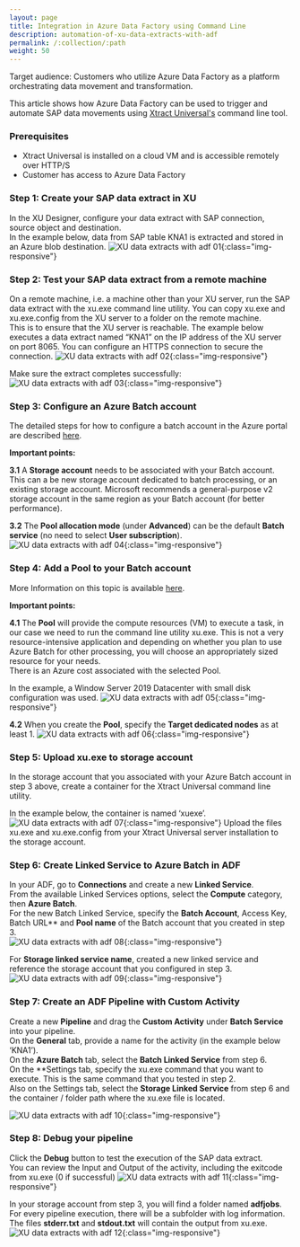 ```yaml
---
layout: page
title: Integration in Azure Data Factory using Command Line
description: automation-of-xu-data-extracts-with-adf
permalink: /:collection/:path
weight: 50
---
```

Target audience: Customers who utilize Azure Data Factory as a platform orchestrating data movement and transformation. <br>

This article shows how Azure Data Factory can be used to trigger and automate SAP data movements using [Xtract Universal's](https://theobald-software.com/en/xtract-universal/) command line tool.

### Prerequisites

- Xtract Universal is installed on a cloud VM and is accessible remotely over HTTP/S
- Customer has access to Azure Data Factory

### Step 1: Create your SAP data extract in XU <br>

In the XU Designer, configure your data extract with SAP connection, source object and destination. <br> In the example below, data from SAP table KNA1 is extracted and stored in an Azure blob destination. 
![XU data extracts with adf 01](/img/contents/xu/xu-data-extracts-with-adf_01.jpg){:class="img-responsive"}

### Step 2: Test your SAP data extract from a remote machine <br>

On a remote machine, i.e. a machine other than your XU server, run the SAP data extract with the xu.exe command line utility. You can copy xu.exe and xu.exe.config from the XU server to a folder on the remote machine. <br> This is to ensure that the XU server is reachable. The example below executes a data extract named “KNA1” on the IP address of the XU server on port 8065. You can configure an HTTPS connection to secure the connection.
![XU data extracts with adf 02](/img/contents/xu/xu-data-extracts-with-adf_02.jpg){:class="img-responsive"}

Make sure the extract completes successfully:
![XU data extracts with adf 03](/img/contents/xu/xu-data-extracts-with-adf_03.jpg){:class="img-responsive"}

### Step 3: Configure an Azure Batch account

The detailed steps for how to configure a batch account in the Azure portal are described [here](https://docs.microsoft.com/en-us/azure/batch/batch-account-create-portal).

**Important points:** <br>

**3.1** A **Storage account** needs to be associated with your Batch account. This can a be new storage account dedicated to batch processing, or an existing storage account. Microsoft recommends a general-purpose v2 storage account in the same region as your Batch account (for better performance).

**3.2** The **Pool allocation mode** (under **Advanced**) can be the default **Batch service** (no need to select **User subscription**).
![XU data extracts with adf 04](/img/contents/xu/xu-data-extracts-with-adf_04.jpg){:class="img-responsive"}

### Step 4: Add a Pool to your Batch account 

More Information on this topic is available [here](https://docs.microsoft.com/en-us/azure/batch/batch-custom-images).

**Important points:** <br>

**4.1** The **Pool** will provide the compute resources (VM) to execute a task, in our case we need to run the command line utility xu.exe. This is not a very resource-intensive application and depending on whether you plan to use Azure Batch for other processing, you will choose an appropriately sized resource for your needs. <br> There is an Azure cost associated with the selected Pool.

In the example, a Window Server 2019 Datacenter with small disk configuration was used.
![XU data extracts with adf 05](/img/contents/xu/xu-data-extracts-with-adf_05.jpg){:class="img-responsive"}

**4.2** When you create the **Pool**, specify the **Target dedicated nodes** as at least 1.
![XU data extracts with adf 06](/img/contents/xu/xu-data-extracts-with-adf_06.jpg){:class="img-responsive"}

### Step 5: Upload xu.exe to storage account

In the storage account that you associated with your Azure Batch account in step 3 above, create a container for the Xtract Universal command line utility.

In the example below, the container is named ‘xuexe’.
![XU data extracts with adf 07](/img/contents/xu/xu-data-extracts-with-adf_07.jpg){:class="img-responsive"}
Upload the files xu.exe and xu.exe.config from your Xtract Universal server installation to the storage account.

### Step 6: Create Linked Service to Azure Batch in ADF

In your ADF, go to **Connections** and create a new **Linked Service**. <br>
From the available Linked Services options, select the **Compute** category, then **Azure Batch**. <br>
For the new Batch Linked Service, specify the **Batch Account**, Access Key, Batch URL** and **Pool name** of the Batch account that you created in step 3. <br>
![XU data extracts with adf 08](/img/contents/xu/xu-data-extracts-with-adf_08.jpg){:class="img-responsive"} <br>

For **Storage linked service name**, created a new linked service and reference the storage account that you configured in step 3.
![XU data extracts with adf 09](/img/contents/xu/xu-data-extracts-with-adf_09.jpg){:class="img-responsive"} 

### Step 7: Create an ADF Pipeline with Custom Activity

Create a new **Pipeline** and drag the **Custom Activity** under **Batch Service** into your pipeline. <br>
On the **General** tab, provide a name for the activity (in the example below ‘KNA1’). <br>
On the **Azure Batch** tab, select the **Batch Linked Service** from step 6. <br>
On the **Settings tab, specify the xu.exe command that you want to execute. This is the same command that you tested in step 2. <br>
Also on the Settings tab, select the **Storage Linked Service** from step 6 and the container / folder  path where the xu.exe file is located. <br>

![XU data extracts with adf 10](/img/contents/xu/xu-data-extracts-with-adf_10.jpg){:class="img-responsive"} 

### Step 8: Debug your pipeline 

Click the **Debug** button to test the execution of the SAP data extract. <br>
You can review the Input and Output of the activity, including the exitcode from xu.exe (0 if successful)
![XU data extracts with adf 11](/img/contents/xu/xu-data-extracts-with-adf_11.jpg){:class="img-responsive"} 

In your storage account from step 3, you will find a folder named **adfjobs**. <br>
For every pipeline execution, there will be a subfolder with log information. <br>
The files **stderr.txt** and **stdout.txt** will contain the output from xu.exe. <br>
![XU data extracts with adf 12](/img/contents/xu/xu-data-extracts-with-adf_12.jpg){:class="img-responsive"} 
